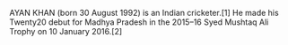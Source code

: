 AYAN KHAN (born 30 August 1992) is an Indian cricketer.[1] He made his Twenty20 debut for Madhya Pradesh in the 2015–16 Syed Mushtaq Ali Trophy on 10 January 2016.[2]
